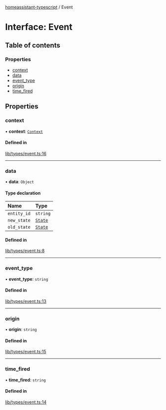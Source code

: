 [homeassistant-typescript](../README.md) / Event

# Interface: Event

## Table of contents

### Properties

- [context](Event.md#context)
- [data](Event.md#data)
- [event\_type](Event.md#event_type)
- [origin](Event.md#origin)
- [time\_fired](Event.md#time_fired)

## Properties

### context

• **context**: [`Context`](Context.md)

#### Defined in

[lib/types/event.ts:16](https://github.com/benwainwright/hass-ts/blob/847beec/src/lib/types/event.ts#L16)

___

### data

• **data**: `Object`

#### Type declaration

| Name | Type |
| :------ | :------ |
| `entity_id` | `string` |
| `new_state` | [`State`](State.md) |
| `old_state` | [`State`](State.md) |

#### Defined in

[lib/types/event.ts:8](https://github.com/benwainwright/hass-ts/blob/847beec/src/lib/types/event.ts#L8)

___

### event\_type

• **event\_type**: `string`

#### Defined in

[lib/types/event.ts:13](https://github.com/benwainwright/hass-ts/blob/847beec/src/lib/types/event.ts#L13)

___

### origin

• **origin**: `string`

#### Defined in

[lib/types/event.ts:15](https://github.com/benwainwright/hass-ts/blob/847beec/src/lib/types/event.ts#L15)

___

### time\_fired

• **time\_fired**: `string`

#### Defined in

[lib/types/event.ts:14](https://github.com/benwainwright/hass-ts/blob/847beec/src/lib/types/event.ts#L14)
